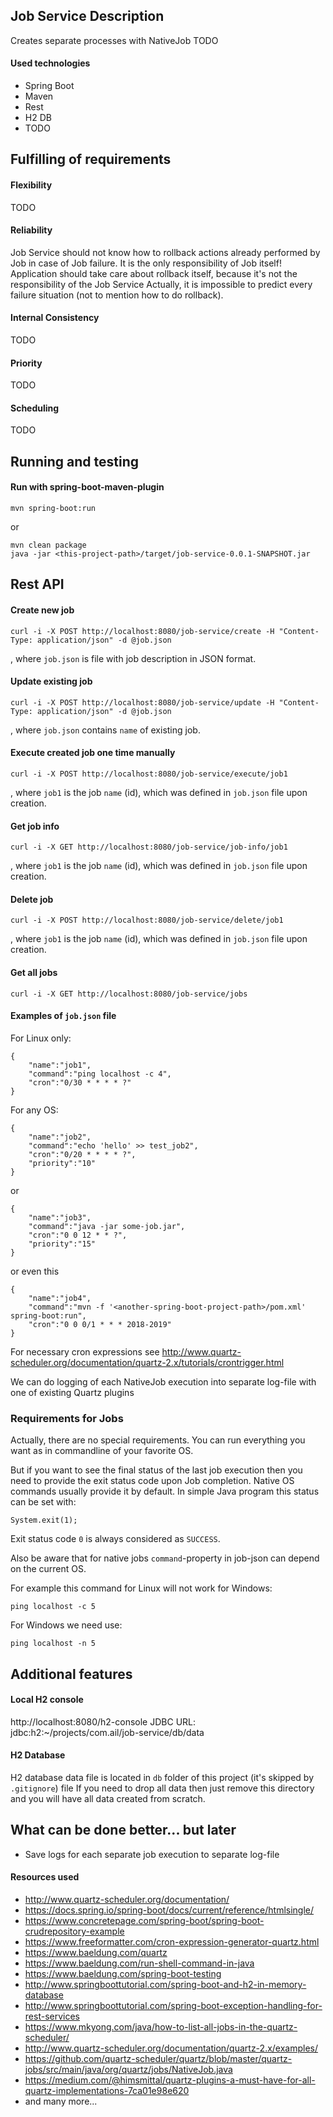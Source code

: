 ## Job Service Description
Creates separate processes with NativeJob
TODO

#### Used technologies
* Spring Boot
* Maven
* Rest
* H2 DB
* TODO

## Fulfilling of requirements

#### Flexibility
TODO

#### Reliability
Job Service should not know how to rollback actions already performed by Job in case of Job failure.
It is the only responsibility of Job itself!
Application should take care about rollback itself, because it's not the responsibility of the Job Service
Actually, it is impossible to predict every failure situation (not to mention how to do rollback).


#### Internal Consistency
TODO

#### Priority
TODO

#### Scheduling
TODO

## Running and testing

#### Run with spring-boot-maven-plugin
```
mvn spring-boot:run
```
or
```
mvn clean package
java -jar <this-project-path>/target/job-service-0.0.1-SNAPSHOT.jar
```

## Rest API
#### Create new job
```
curl -i -X POST http://localhost:8080/job-service/create -H "Content-Type: application/json" -d @job.json
```
, where ```job.json``` is file with job description in JSON format.

#### Update existing job
```
curl -i -X POST http://localhost:8080/job-service/update -H "Content-Type: application/json" -d @job.json
```
, where ```job.json``` contains ```name``` of existing job. 

#### Execute created job one time manually
```
curl -i -X POST http://localhost:8080/job-service/execute/job1
```
, where ```job1``` is the job ```name``` (id), which was defined in ```job.json``` file upon creation. 

#### Get job info
```
curl -i -X GET http://localhost:8080/job-service/job-info/job1
```
, where ```job1``` is the job ```name``` (id), which was defined in ```job.json``` file upon creation.

#### Delete job
```
curl -i -X POST http://localhost:8080/job-service/delete/job1
```
, where ```job1``` is the job ```name``` (id), which was defined in ```job.json``` file upon creation.

#### Get all jobs
```
curl -i -X GET http://localhost:8080/job-service/jobs
```

#### Examples of ```job.json``` file

For Linux only:
```
{
	"name":"job1",
	"command":"ping localhost -c 4",
	"cron":"0/30 * * * * ?"
}
```
For any OS:
```
{
	"name":"job2",
	"command":"echo 'hello' >> test_job2",
	"cron":"0/20 * * * * ?",
	"priority":"10"
}
```
or
```
{
	"name":"job3",
	"command":"java -jar some-job.jar",
	"cron":"0 0 12 * * ?",
	"priority":"15"
}
```
or even this
```
{
	"name":"job4",
	"command":"mvn -f '<another-spring-boot-project-path>/pom.xml' spring-boot:run",
	"cron":"0 0 0/1 * * * 2018-2019"
}
```
For necessary cron expressions see
http://www.quartz-scheduler.org/documentation/quartz-2.x/tutorials/crontrigger.html

We can do logging of each NativeJob execution into separate log-file with one of existing Quartz plugins

### Requirements for Jobs
Actually, there are no special requirements. You can run everything you want as in commandline of your
favorite OS.

But if you want to see the final status of the last job execution then you need to provide the
exit status code upon Job completion. Native OS commands usually provide it by default.
In simple Java program this status can be set with:
```
System.exit(1);
```
Exit status code ```0``` is always considered as ```SUCCESS```.

Also be aware that for native jobs ```command```-property in job-json can depend on the current OS.

For example this command for Linux will not work for Windows:
```
ping localhost -c 5
```
For Windows we need use:
```
ping localhost -n 5
```

## Additional features

#### Local H2 console
http://localhost:8080/h2-console
JDBC URL: jdbc:h2:~/projects/com.ail/job-service/db/data

#### H2 Database
H2 database data file is located in ```db``` folder of this project (it's skipped by ```.gitignore```) file
If you need to drop all data then just remove this directory and you will have all data created from scratch.

## What can be done better... but later
* Save logs for each separate job execution to separate log-file

#### Resources used
* http://www.quartz-scheduler.org/documentation/
* https://docs.spring.io/spring-boot/docs/current/reference/htmlsingle/
* https://www.concretepage.com/spring-boot/spring-boot-crudrepository-example
* https://www.freeformatter.com/cron-expression-generator-quartz.html
* https://www.baeldung.com/quartz
* https://www.baeldung.com/run-shell-command-in-java
* https://www.baeldung.com/spring-boot-testing
* http://www.springboottutorial.com/spring-boot-and-h2-in-memory-database
* http://www.springboottutorial.com/spring-boot-exception-handling-for-rest-services
* https://www.mkyong.com/java/how-to-list-all-jobs-in-the-quartz-scheduler/
* http://www.quartz-scheduler.org/documentation/quartz-2.x/examples/
* https://github.com/quartz-scheduler/quartz/blob/master/quartz-jobs/src/main/java/org/quartz/jobs/NativeJob.java
* https://medium.com/@himsmittal/quartz-plugins-a-must-have-for-all-quartz-implementations-7ca01e98e620
* and many more...